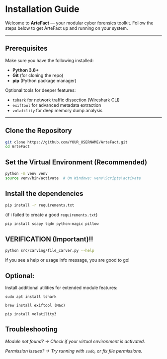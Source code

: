 # Installation Guide

Welcome to **ArteFact** — your modular cyber forensics toolkit. Follow the steps below to get ArteFact up and running on your system.

---

## Prerequisites

Make sure you have the following installed:

- **Python 3.8+**
- **Git** (for cloning the repo)
- **pip** (Python package manager)

Optional tools for deeper features:

- `tshark` for network traffic dissection (Wireshark CLI)
- `exiftool` for advanced metadata extraction
- `volatility` for deep memory dump analysis

---

## Clone the Repository

```bash
git clone https://github.com/YOUR_USERNAME/ArteFact.git
cd ArteFact
```
## Set the Virtual Environment (Recommended)

```bash
python -m venv venv
source venv/bin/activate  # On Windows: venv\Scripts\activate
```
## Install the dependencies

```bash
pip install -r requirements.txt
```
(if i failed to create a good `requirements.txt`)

```bash
pip install scapy tqdm python-magic pillow
```
## VERIFICATION (Important)!!

```bash
python src/carving/file_carver.py --help
```
If you see a help or usage info message, you are good to go!

## Optional:
Install additional utilities for extended module features:

`sudo apt install tshark`

`brew install exiftool (Mac)`

`pip install volatility3`

## Troubleshooting

*Module not found? → Check if your virtual environment is activated.*

*Permission issues? → Try running with `sudo`, or fix file permissions.*